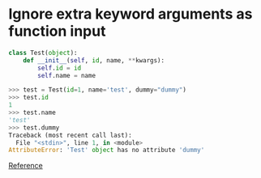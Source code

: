 # Ignore extra keyword arguments as function input

```python
class Test(object):
    def __init__(self, id, name, **kwargs):
        self.id = id
        self.name = name

>>> test = Test(id=1, name='test', dummy="dummy")
>>> test.id
1
>>> test.name
'test'
>>> test.dummy
Traceback (most recent call last):
  File "<stdin>", line 1, in <module>
AttributeError: 'Test' object has no attribute 'dummy'
```

[Reference](https://stackoverflow.com/questions/35862094/how-to-ignore-extra-keyword-arguments-in-python)

